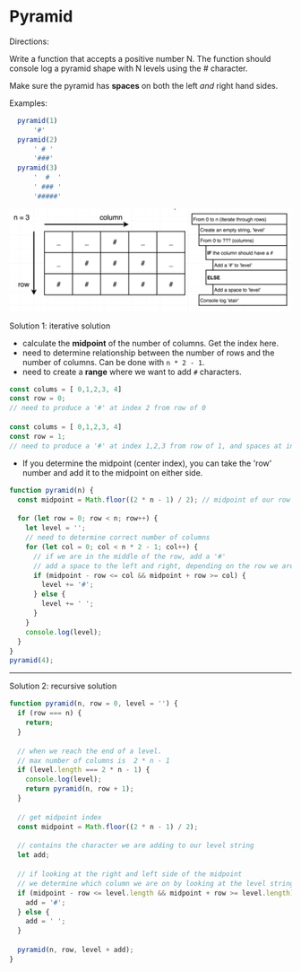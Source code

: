 # Pyramid

Directions:

Write a function that accepts a positive number N. The function should console log a pyramid shape with N levels using the # character. 

Make sure the pyramid has **spaces** on both the left *and* right hand sides.

Examples:
```js
  pyramid(1)
      '#'
  pyramid(2)
      ' # '
      '###'
  pyramid(3)
      '  #  '
      ' ### '
      '#####'
```

![](pryamid.png)

Solution 1: iterative solution

- calculate the **midpoint** of the number of columns. Get the index here. 
- need to determine relationship between the number of rows and the number of columns. Can be done with `n * 2 - 1`.
- need to create a **range** where we want to add `#` characters.
```js
const colums = [ 0,1,2,3, 4]
const row = 0;
// need to produce a '#' at index 2 from row of 0

const colums = [ 0,1,2,3, 4]
const row = 1;
// need to produce a '#' at index 1,2,3 from row of 1, and spaces at index 0, 4
```
- If you determine the midpoint (center index), you can take the 'row' number and add it to the midpoint on either side.


```js
function pyramid(n) {
  const midpoint = Math.floor((2 * n - 1) / 2); // midpoint of our row

  for (let row = 0; row < n; row++) {
    let level = '';
    // need to determine correct number of columns
    for (let col = 0; col < n * 2 - 1; col++) {
      // if we are in the middle of the row, add a '#'
      // add a space to the left and right, depending on the row we are on.
      if (midpoint - row <= col && midpoint + row >= col) {
        level += '#';
      } else {
        level += ' ';
      }
    }
    console.log(level);
  }
}
pyramid(4);
```

---

Solution 2: recursive solution

```js
function pyramid(n, row = 0, level = '') {
  if (row === n) {
    return;
  }

  // when we reach the end of a level.
  // max number of columns is  2 * n - 1
  if (level.length === 2 * n - 1) {
    console.log(level);
    return pyramid(n, row + 1);
  }

  // get midpoint index
  const midpoint = Math.floor((2 * n - 1) / 2); 

  // contains the character we are adding to our level string
  let add; 

  // if looking at the right and left side of the midpoint
  // we determine which column we are on by looking at the level string length
  if (midpoint - row <= level.length && midpoint + row >= level.length) {
    add = '#';
  } else {
    add = ' ';
  }

  pyramid(n, row, level + add);
}
```